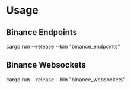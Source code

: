 # Usage

## Binance Endpoints

cargo run --release --bin "binance_endpoints"

## Binance Websockets

cargo run --release --bin "binance_websockets"